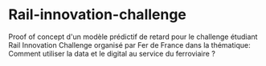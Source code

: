 # Rail-innovation-challenge

Proof of concept d'un modèle prédictif de retard pour le challenge étudiant Rail Innovation Challenge organisé par Fer de France dans la thématique: Comment utiliser la data et le digital au service du ferroviaire ?

